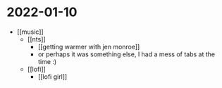 # 2022-01-10

- [[music]]
  - [[nts]]
    - [[getting warmer with jen monroe]]
    - or perhaps it was something else, I had a mess of tabs at the time :)
  - [[lofi]]
    - [[lofi girl]]